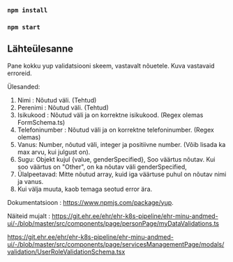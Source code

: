 ### `npm install`

### `npm start`

## Lähteülesanne

Pane kokku yup validatsiooni skeem, vastavalt nõuetele.
Kuva vastavaid erroreid.

Ülesanded:

1. Nimi : Nõutud väli. (Tehtud)
2. Perenimi : Nõutud väli. (Tehtud)
3. Isikukood : Nõutud väli ja on korrektne isikukood. (Regex olemas FormSchema.ts)
4. Telefoninumber : Nõutud väli ja on korrektne telefoninumber. (Regex olemas)
5. Vanus: Number, nõutud väli, integer ja positiivne number. (Võib lisada ka max arvu, kui julgust on).
6. Sugu: Objekt kujul {value, genderSpecified}, Soo väärtus nõutav. Kui soo väärtus on "Other", on ka nõutav väli genderSpecified,
7. Ülalpeetavad: Mitte nõutud array, kuid iga väärtuse puhul on nõutav nimi ja vanus.
8. Kui välja muuta, kaob temaga seotud error ära.

Dokumentatsioon : https://www.npmjs.com/package/yup.

Näiteid mujalt :
https://git.ehr.ee/ehr/ehr-k8s-pipeline/ehr-minu-andmed-ui/-/blob/master/src/components/page/personPage/myDataValidations.ts

https://git.ehr.ee/ehr/ehr-k8s-pipeline/ehr-minu-andmed-ui/-/blob/master/src/components/page/servicesManagementPage/modals/validation/UserRoleValidationSchema.tsx
